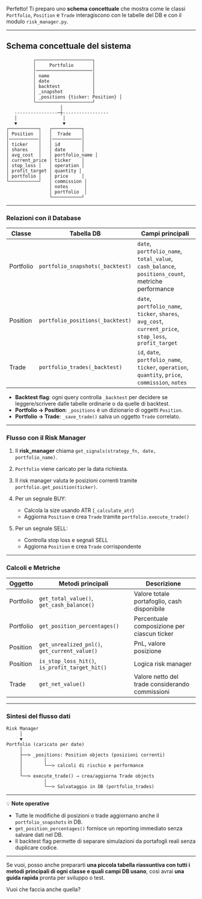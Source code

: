 Perfetto! Ti preparo uno **schema concettuale** che mostra come le classi `Portfolio`, `Position` e `Trade` interagiscono con le tabelle del DB e con il modulo `risk_manager.py`.

---

## **Schema concettuale del sistema**

```
          ┌─────────────────────┐
          │     Portfolio       │
          │─────────────────────│
          │ name                │
          │ date                │
          │ backtest            │
          │ _snapshot           │
          │ _positions {ticker: Position} │
          └─────────────────────┘
                    │
   ----------------─┼-----------------
   │                 │
   ▼                 ▼
┌───────────┐   ┌───────────┐
│ Position  │   │  Trade    │
│───────────│   │───────────│
│ ticker    │   │ id        │
│ shares    │   │ date      │
│ avg_cost  │   │ portfolio_name │
│ current_price │ ticker    │
│ stop_loss │   │ operation │
│ profit_target │ quantity │
│ portfolio │   │ price     │
└───────────┘   │ commission │
                │ notes      │
                │ portfolio  │
                └───────────┘
```

---

### **Relazioni con il Database**

| Classe    | Tabella DB                       | Campi principali                                                                                        |
| --------- | -------------------------------- | ------------------------------------------------------------------------------------------------------- |
| Portfolio | `portfolio_snapshots(_backtest)` | `date`, `portfolio_name`, `total_value`, `cash_balance`, `positions_count`, metriche performance        |
| Position  | `portfolio_positions(_backtest)` | `date`, `portfolio_name`, `ticker`, `shares`, `avg_cost`, `current_price`, `stop_loss`, `profit_target` |
| Trade     | `portfolio_trades(_backtest)`    | `id`, `date`, `portfolio_name`, `ticker`, `operation`, `quantity`, `price`, `commission`, `notes`       |

* **Backtest flag**: ogni query controlla `_backtest` per decidere se leggere/scrivere dalle tabelle ordinarie o da quelle di backtest.
* **Portfolio → Position**: `_positions` è un dizionario di oggetti `Position`.
* **Portfolio → Trade**: `_save_trade()` salva un oggetto `Trade` correlato.

---

### **Flusso con il Risk Manager**

1. Il **risk\_manager** chiama `get_signals(strategy_fn, date, portfolio_name)`.
2. `Portfolio` viene caricato per la data richiesta.
3. Il risk manager valuta le posizioni correnti tramite `portfolio.get_position(ticker)`.
4. Per un segnale BUY:

   * Calcola la size usando ATR (`_calculate_atr`)
   * Aggiorna `Position` e crea `Trade` tramite `portfolio.execute_trade()`
5. Per un segnale SELL:

   * Controlla stop loss e segnali SELL
   * Aggiorna `Position` e crea `Trade` corrispondente

---

### **Calcoli e Metriche**

| Oggetto   | Metodi principali                              | Descrizione                                     |
| --------- | ---------------------------------------------- | ----------------------------------------------- |
| Portfolio | `get_total_value()`, `get_cash_balance()`      | Valore totale portafoglio, cash disponibile     |
| Portfolio | `get_position_percentages()`                   | Percentuale composizione per ciascun ticker     |
| Position  | `get_unrealized_pnl()`, `get_current_value()`  | PnL, valore posizione                           |
| Position  | `is_stop_loss_hit()`, `is_profit_target_hit()` | Logica risk manager                             |
| Trade     | `get_net_value()`                              | Valore netto del trade considerando commissioni |

---

### **Sintesi del flusso dati**

```
Risk Manager
     │
     ▼
Portfolio (caricato per date)
     │
     ├──> _positions: Position objects (posizioni correnti)
     │        │
     │        └──> calcoli di rischio e performance
     │
     └──> execute_trade() → crea/aggiorna Trade objects
              │
              └──> Salvataggio in DB (portfolio_trades)
```

---

💡 **Note operative**

* Tutte le modifiche di posizioni o trade aggiornano anche il `portfolio_snapshots` in DB.
* `get_position_percentages()` fornisce un reporting immediato senza salvare dati nel DB.
* Il backtest flag permette di separare simulazioni da portafogli reali senza duplicare codice.

---

Se vuoi, posso anche prepararti **una piccola tabella riassuntiva con tutti i metodi principali di ogni classe e quali campi DB usano**, così avrai **una guida rapida** pronta per sviluppo o test.

Vuoi che faccia anche quella?

